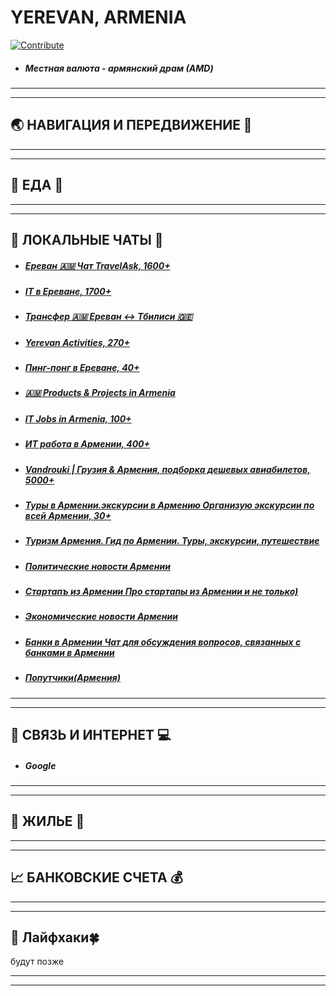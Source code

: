 # **YEREVAN, ARMENIA**
[![Contribute](https://img.shields.io/badge/contribute-100000?style=for-the-badge&logo=github&logoColor=white)](https://github.com/deskntea/destinations/)
* ##### Местная валюта - армянский драм (АМD)
* ***
* ***
## 🌏 НАВИГАЦИЯ И ПЕРЕДВИЖЕНИЕ 🚕
*** 
***
## 🍔 ЕДА 🥙
***
***
## 💬 ЛОКАЛЬНЫЕ ЧАТЫ 📧
- ##### [Ереван 🇦🇲 Чат TravelAsk, 1600+](https://t.me/travelask_erevan_chat)
- ##### [IT в Ереване, 1700+](https://t.me/iterevan)
- ##### [Трансфер 🇦🇲 Ереван ↔ Тбилиси 🇬🇪](https://t.me/Tbilisi_Yerevan_transfer)
- ##### [Yerevan Activities, 270+](https://t.me/Yactivities)
- ##### [Пинг-понг в Ереване, 40+](https://t.me/Yactivities)
- ##### [🇦🇲 Products & Projects in Armenia](https://t.me/product_armenia)
- ##### [IT Jobs in Armenia, 100+](https://t.me/itjobsam)
- ##### [ИТ работа в Армении, 400+](https://t.me/ArmeniaItJob)
- ##### [Vandrouki | Грузия & Армения, подборка дешевых авиабилетов, 5000+](https://t.me/vandroukigeam)
- ##### [Туры в Армении.экскурсии в Армению Организую экскурсии по всей Армении, 30+](https://t.me/tour_David_Armenia)
- ##### [Туризм Армения. Гид по Армении. Туры, экскурсии, путешествие](https://t.me/tourism_in_armenia_asmik)
- ##### [Политические новости Армении](https://t.me/bagramyan26)
- ##### [Стартапъ из Армении Про стартапы из Армении и не только)](https://t.me/armenianstartup)
- ##### [Экономические новости Армении](https://t.me/economyofarmenia)
- ##### [Банки в Армении Чат для обсуждения вопросов, связанных с банками в Армении](https://t.me/+tkxjy-IbDFZhODAy)
- ##### [Попутчики(Армения)](https://t.me/blablacararm)
***
***
## 📱 СВЯЗЬ И ИНТЕРНЕТ 💻
- ##### Google
***
***
## 🏡 ЖИЛЬЕ 🏢
***
***
## 📈 БАНКОВСКИЕ СЧЕТА 💰
***
***
## 🎯 Лайфхаки🍀
будут позже 
***
***


